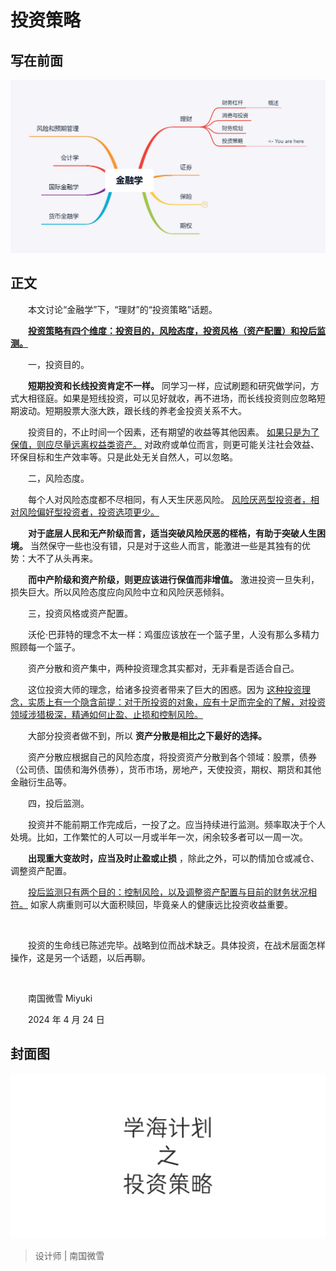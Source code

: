 # 投资策略

## 写在前面

![](https://raw.githubusercontent.com/TinySnow/GithubImageHosting/main/blog/patchouli-project/finance/投资策略.png)

## 正文

　　本文讨论“金融学”下，“理财”的“投资策略”话题。

　　<u>**投资策略有四个维度：投资目的，风险态度，投资风格（资产配置）和投后监测。**</u>

　　一，投资目的。

　　**短期投资和长线投资肯定不一样。** 同学习一样，应试刷题和研究做学问，方式大相径庭。如果是短线投资，可以见好就收，再不进场，而长线投资则应忽略短期波动。短期股票大涨大跌，跟长线的养老金投资关系不大。

　　投资目的，不止时间一个因素，还有期望的收益等其他因素。 <u>如果只是为了保值，则应尽量远离权益类资产。</u> 对政府或单位而言，则更可能关注社会效益、环保目标和生产效率等。只是此处无关自然人，可以忽略。

　　二，风险态度。

　　每个人对风险态度都不尽相同，有人天生厌恶风险。 <u>风险厌恶型投资者，相对风险偏好型投资者，投资选项更少。</u>

　　**对于底层人民和无产阶级而言，适当突破风险厌恶的桎梏，有助于突破人生困境。** 当然保守一些也没有错，只是对于这些人而言，能激进一些是其独有的优势：大不了从头再来。

　　**而中产阶级和资产阶级，则更应该进行保值而非增值。** 激进投资一旦失利，损失巨大。所以风险态度应向风险中立和风险厌恶倾斜。

　　三，投资风格或资产配置。

　　沃伦·巴菲特的理念不太一样：鸡蛋应该放在一个篮子里，人没有那么多精力照顾每一个篮子。

　　资产分散和资产集中，两种投资理念其实都对，无非看是否适合自己。

　　这位投资大师的理念，给诸多投资者带来了巨大的困惑。因为 <u>这种投资理念，实质上有一个隐含前提：对于所投资的对象，应有十足而完全的了解，对投资领域涉猎极深，精通如何止盈、止损和控制风险。</u>

　　大部分投资者做不到，所以 **资产分散是相比之下最好的选择。**

　　资产分散应根据自己的风险态度，将投资资产分散到各个领域：股票，债券（公司债、国债和海外债券），货币市场，房地产，天使投资，期权、期货和其他金融衍生品等。

　　四，投后监测。

　　投资并不能前期工作完成后，一投了之。应当持续进行监测。频率取决于个人处境。比如，工作繁忙的人可以一月或半年一次，闲余较多者可以一周一次。

　　**出现重大变故时，应当及时止盈或止损** ，除此之外，可以酌情加仓或减仓、调整资产配置。

　　<u>投后监测只有两个目的：控制风险，以及调整资产配置与目前的财务状况相符。</u> 如家人病重则可以大面积赎回，毕竟亲人的健康远比投资收益重要。

<br />

　　投资的生命线已陈述完毕。战略到位而战术缺乏。具体投资，在战术层面怎样操作，这是另一个话题，以后再聊。

<br />

　　南国微雪 Miyuki

　　2024 年 4 月 24 日

## 封面图

![](https://raw.githubusercontent.com/TinySnow/GithubImageHosting/main/blog/patchouli-project/finance/投资策略.jpg)

> 设计师 | 南国微雪